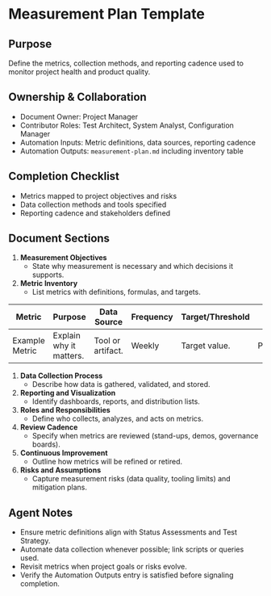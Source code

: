 # Measurement Plan Template

## Purpose

Define the metrics, collection methods, and reporting cadence used to monitor project health and product quality.

## Ownership & Collaboration

- Document Owner: Project Manager
- Contributor Roles: Test Architect, System Analyst, Configuration Manager
- Automation Inputs: Metric definitions, data sources, reporting cadence
- Automation Outputs: `measurement-plan.md` including inventory table

## Completion Checklist

- Metrics mapped to project objectives and risks
- Data collection methods and tools specified
- Reporting cadence and stakeholders defined

## Document Sections

1. **Measurement Objectives**
   - State why measurement is necessary and which decisions it supports.
2. **Metric Inventory**
   - List metrics with definitions, formulas, and targets.

| Metric | Purpose | Data Source | Frequency | Target/Threshold | Owner |
| --- | --- | --- | --- | --- | --- |
| Example Metric | Explain why it matters. | Tool or artifact. | Weekly | Target value. | Person/role. |

1. **Data Collection Process**
   - Describe how data is gathered, validated, and stored.
2. **Reporting and Visualization**
   - Identify dashboards, reports, and distribution lists.
3. **Roles and Responsibilities**
   - Define who collects, analyzes, and acts on metrics.
4. **Review Cadence**
   - Specify when metrics are reviewed (stand-ups, demos, governance boards).
5. **Continuous Improvement**
   - Outline how metrics will be refined or retired.
6. **Risks and Assumptions**
   - Capture measurement risks (data quality, tooling limits) and mitigation plans.

## Agent Notes

- Ensure metric definitions align with Status Assessments and Test Strategy.
- Automate data collection whenever possible; link scripts or queries used.
- Revisit metrics when project goals or risks evolve.
- Verify the Automation Outputs entry is satisfied before signaling completion.
